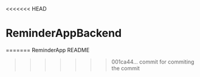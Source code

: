 <<<<<<< HEAD
# ReminderAppBackend
=======
ReminderApp README 
>>>>>>> 001ca44... commit for commiting the commit
